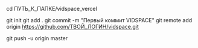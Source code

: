 cd ПУТЬ_К_ПАПКЕ/vidspace_vercel

git init
git add .
git commit -m "Первый коммит VIDSPACE"
git remote add origin https://github.com/ТВОЙ_ЛОГИН/vidspace.git

git push -u origin master
